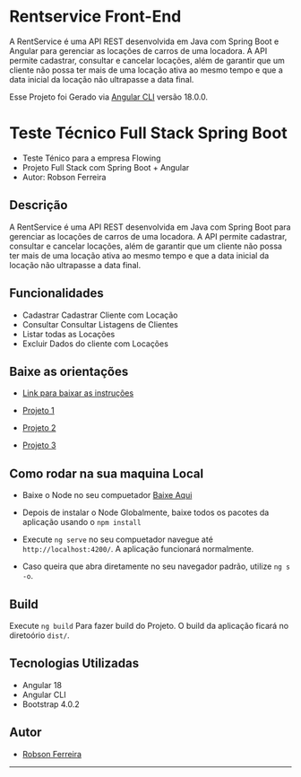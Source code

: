 # Rentservice Front-End
A RentService é uma API REST desenvolvida em Java com Spring Boot e Angular para gerenciar as locações de carros de uma locadora. A API permite cadastrar, consultar e cancelar locações, além de garantir que um cliente não possa ter mais de uma locação ativa ao mesmo tempo e que a data inicial da locação não ultrapasse a data final.

Esse Projeto foi Gerado via [Angular CLI](https://github.com/angular/angular-cli) versão 18.0.0.

# Teste Técnico Full Stack Spring Boot

- Teste Ténico para a empresa Flowing
- Projeto Full Stack com Spring Boot + Angular 
- Autor: Robson Ferreira

## Descrição

A RentService é uma API REST desenvolvida em Java com Spring Boot para gerenciar as locações de carros de uma locadora. A API permite cadastrar, consultar e cancelar locações, além de garantir que um cliente não possa ter mais de uma locação ativa ao mesmo tempo e que a data inicial da locação não ultrapasse a data final.

## Funcionalidades

- Cadastrar Cadastrar Cliente com Locação
- Consultar Consultar Listagens de Clientes
- Listar todas as Locações
- Excluir Dados do cliente com Locações

## Baixe as orientações 
- [Link para baixar as instruções](https://drive.google.com/file/d/1eauvYGpxh5Y45gToOZQT3HkDxKTgD-vG/view?usp=drive_link)

- [Projeto 1](https://github.com/RobsonFe/rentServiceAPI)

- [Projeto 2](https://github.com/RobsonFe/rentServiceFront)

- [Projeto 3](https://docs.google.com/document/d/1Th5OMCX1ghsC6ZQucF0CeTorBxgzgo5FfP_1cBVufPU/edit?usp=sharing)

## Como rodar na sua maquina Local

- Baixe o Node no seu compuetador [Baixe Aqui](https://nodejs.org/en)

- Depois de instalar o Node Globalmente, baixe todos os pacotes da aplicação usando o `npm install`

- Execute `ng serve` no seu compuetador navegue até `http://localhost:4200/`. A aplicação funcionará normalmente.

- Caso queira que abra diretamente no seu navegador padrão, utilize `ng s -o`.

## Build

Execute `ng build` Para fazer build do Projeto. O build da aplicação ficará no diretoório `dist/`.

## Tecnologias Utilizadas 

- Angular 18 
- Angular CLI
- Bootstrap 4.0.2

## Autor

- [Robson Ferreira](https://github.com/RobsonFe)

---
